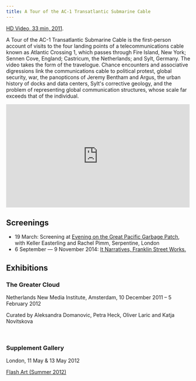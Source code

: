 ```yaml
---
title: A Tour of the AC-1 Transatlantic Submarine Cable
---
```


<a href="https://vimeo.com/65776201">HD Video, 33 min, 2011</a>.

A Tour of the AC-1 Transatlantic Submarine Cable is the first-person account of visits to the four landing points of a telecommunications cable known as Atlantic Crossing 1, which passes through Fire Island, New York; Sennen Cove, England; Castricum, the Netherlands; and Sylt, Germany. The video takes the form of the travelogue. Chance encounters and associative digressions link the communications cable to political protest, global security, war, the panopticons of Jeremy Bentham and Argus, the urban history of docks and data centers, Sylt's corrective geology, and the problem of representing global communication structures, whose scale far exceeds that of the individual.

<iframe src="https://player.vimeo.com/video/65776201?title=0&byline=0&portrait=0" width="500" height="281" frameborder="0" webkitallowfullscreen mozallowfullscreen allowfullscreen></iframe>

## Screenings

- 19 March: Screening at <a href="http://www.serpentinegalleries.org/exhibitions-events/evening-great-pacific-garbage-patch">Evening on the Great Pacific Garbage Patch</a>, with Keller Easterling and Rachel Pimm, Serpentine, London  
- 6 September &mdash; 9 November 2014: <a href="http://www.franklinstreetworks.org/it-narratives-the-movement-of-objects-as-information/">It Narratives, Franklin Street Works.</a>

## Exhibitions

### The Greater Cloud 

Netherlands New Media Institute, Amsterdam, 10 December 2011 &ndash; 5 February 2012

Curated by Aleksandra Domanovic, Petra Heck, Oliver Laric and Katja Novitskova

<img src="{{assets}}/images/greater-cloud_DSC1558.jpg" alt="" />

<img src="{{assets}}/images/greater-cloud_DSC1415.jpg" alt="" />

<img src="{{assets}}/images/ac1_DSC1455.jpg" alt="" />

### Supplement Gallery

London, 11 May & 13 May 2012

<a href="http://lancewakeling.com/sites/default/files/documents/flash-wakeling.pdf">Flash Art (Summer 2012)</a>

<img src="{{assets}}/images/5.jpg" alt="" />

<img src="{{assets}}/images/6.jpg" alt="" />
